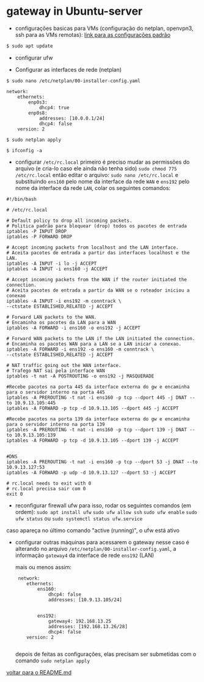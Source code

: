 # gateway in Ubuntu-server

  * configurações basicas para VMs (configuração do netplan, openvpn3, ssh para as VMs remotas): <a href="" >link para as configurações padrão<a/>
  
```bash
$ sudo apt update
```
* configurar ufw
 
* Configurar as interfaces de rede (netplan)
```
$ sudo nano /etc/netplan/00-installer-config.yaml 
```

```
network:
    ethernets:
        enp0s3:
            dhcp4: true
        enp0s8:
            addresses: [10.0.0.1/24]
            dhcp4: false              
    version: 2
```

```
$ sudo netplan apply
```

```
$ ifconfig -a
```

* configurar ```/etc/rc.local```
 primeiro é preciso mudar as permissões do arquivo (e cria-lo caso ele ainda não tenha sido)
  ```sudo chmod 775 /etc/rc.local```
 então editar o arquivo:
  ```sudo nano /etc/rc.local```
 e substituindo 
  ```ens160``` pelo nome da interface da rede ```WAN``` e
  ```ens192``` pelo nome da interface da rede ```LAN```,
 colar os seguintes comandos:
```
#!/bin/bash

# /etc/rc.local

# Default policy to drop all incoming packets.
# Politica padrão para bloquear (drop) todos os pacotes de entrada
iptables -P INPUT DROP
iptables -P FORWARD DROP

# Accept incoming packets from localhost and the LAN interface.
# Aceita pacotes de entrada a partir das interfaces localhost e the LAN.
iptables -A INPUT -i lo -j ACCEPT
iptables -A INPUT -i ens160 -j ACCEPT

# Accept incoming packets from the WAN if the router initiated the connection.
# Aceita pacotes de entrada a partir da WAN se o roteador iniciou a conexao
iptables -A INPUT -i ens192 -m conntrack \
--ctstate ESTABLISHED,RELATED -j ACCEPT

# Forward LAN packets to the WAN.
# Encaminha os pacotes da LAN para a WAN
iptables -A FORWARD -i ens160 -o ens192 -j ACCEPT

# Forward WAN packets to the LAN if the LAN initiated the connection.
# Encaminha os pacotes WAN para a LAN se a LAN inicar a conexao.
iptables -A FORWARD -i ens192 -o ens160 -m conntrack \
--ctstate ESTABLISHED,RELATED -j ACCEPT

# NAT traffic going out the WAN interface.
# Trafego NAT sai pela interface WAN
iptables -t nat -A POSTROUTING -o ens192 -j MASQUERADE

#Recebe pacotes na porta 445 da interface externa do gw e encaminha para o servidor interno na porta 445
iptables -A PREROUTING -t nat -i ens160 -p tcp --dport 445 -j DNAT --to 10.9.13.105:445
iptables -A FORWARD -p tcp -d 10.9.13.105 --dport 445 -j ACCEPT

#Recebe pacotes na porta 139 da interface externa do gw e encaminha para o servidor interno na porta 139
iptables -A PREROUTING -t nat -i ens160 -p tcp --dport 139 -j DNAT --to 10.9.13.105:139
iptables -A FORWARD -p tcp -d 10.9.13.105 --dport 139 -j ACCEPT


#DNS
iptables -A PREROUTING -t nat -i ens160 -p tcp --dport 53 -j DNAT --to 10.9.13.127:53
iptables -A FORWARD -p udp -d 10.9.13.127 --dport 53 -j ACCEPT

# rc.local needs to exit with 0
# rc.local precisa sair com 0
exit 0
```

* reconfigurar firewall ufw 
para isso, rodar os seguintes comandos (em ordem):
 ```sudo apt install ufw```
 ```sudo ufw allow ssh```
 ```sudo ufw enable```
 ```sudo ufw status``` ou ```sudo systemctl status ufw.service```
 
 caso apareça no último comando "active (running)", o ufw está ativo
 
 

* configurar outras máquinas para acessarem o gateway
  nesse caso é alterando no arquivo ```/etc/netplan/00-installer-config.yaml```, a informação ```gateway4``` da interface de rede ```ens192``` (LAN)
  
  mais ou menos assim: 
  ```
   network:
      ethernets:
          ens160:
              dhcp4: false
              addresses: [10.9.13.105/24]
              
              
          ens192:
              gateway4: 192.168.13.25
              addresses: [192.168.13.26/28]
              dhcp4: false              
      version: 2
 
  ```
  depois de feitas as configurações, elas precisam ser submetidas com o comando ```sudo netplan apply```







 [voltar para o README.md](https://github.com/YgorSS4321/atividade-final-serd-913-2022/blob/main/README.md)

 
 
 
